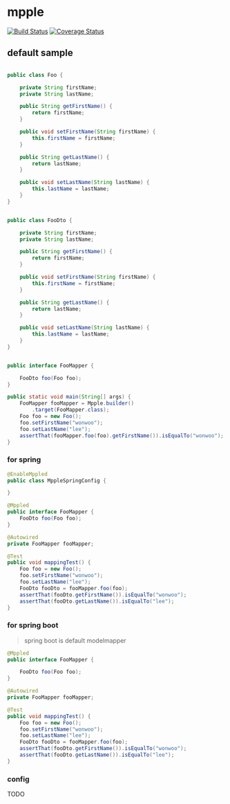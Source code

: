 # mpple

[![Build Status](https://travis-ci.org/wonwoo/mpple.svg?branch=master)](https://travis-ci.org/wonwoo/mpple)
[![Coverage Status](https://coveralls.io/repos/github/wonwoo/mpple/badge.svg?branch=master)](https://coveralls.io/github/wonwoo/mpple?branch=master)

## default sample

```java

public class Foo {

    private String firstName;
    private String lastName;

    public String getFirstName() {
        return firstName;
    }

    public void setFirstName(String firstName) {
        this.firstName = firstName;
    }

    public String getLastName() {
        return lastName;
    }

    public void setLastName(String lastName) {
        this.lastName = lastName;
    }
}


public class FooDto {

    private String firstName;
    private String lastName;

    public String getFirstName() {
        return firstName;
    }

    public void setFirstName(String firstName) {
        this.firstName = firstName;
    }

    public String getLastName() {
        return lastName;
    }

    public void setLastName(String lastName) {
        this.lastName = lastName;
    }
}


public interface FooMapper {

    FooDto foo(Foo foo);
}

public static void main(String[] args) {
    FooMapper fooMapper = Mpple.builder()
        .target(FooMapper.class);
    Foo foo = new Foo();
    foo.setFirstName("wonwoo");
    foo.setLastName("lee");
    assertThat(fooMapper.foo(foo).getFirstName()).isEqualTo("wonwoo");
}

```

### for spring 

```java
@EnableMppled
public class MppleSpringConfig {

}

@Mppled
public interface FooMapper {
    FooDto foo(Foo foo);
}

@Autowired
private FooMapper fooMapper;

@Test
public void mappingTest() {
    Foo foo = new Foo();
    foo.setFirstName("wonwoo");
    foo.setLastName("lee");
    FooDto fooDto = fooMapper.foo(foo);
    assertThat(fooDto.getFirstName()).isEqualTo("wonwoo");
    assertThat(fooDto.getLastName()).isEqualTo("lee");
}

```

### for spring boot

> spring boot is default modelmapper 

```java
@Mppled
public interface FooMapper {

    FooDto foo(Foo foo);   
}

@Autowired
private FooMapper fooMapper;

@Test
public void mappingTest() {
    Foo foo = new Foo();
    foo.setFirstName("wonwoo");
    foo.setLastName("lee");
    FooDto fooDto = fooMapper.foo(foo);
    assertThat(fooDto.getFirstName()).isEqualTo("wonwoo");
    assertThat(fooDto.getLastName()).isEqualTo("lee");
}

```
### config

TODO 
